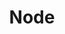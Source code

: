 ---
title:        Node
layout:       default
permalink:    JavaScript/Node/
category:     JavaScript/Node
has_children: true
parent:       JavaScript
share:        true
---